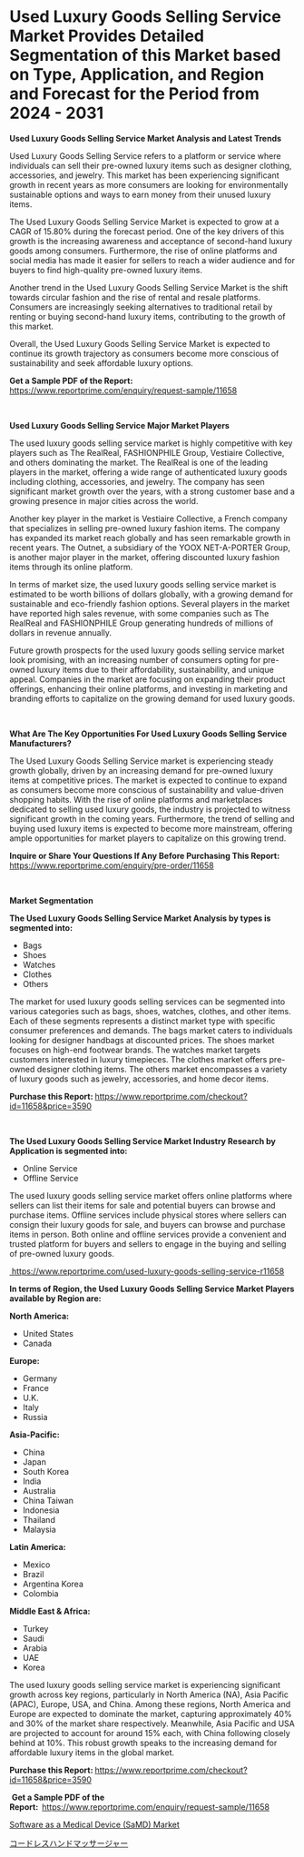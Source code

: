 <p><h1>Used Luxury Goods Selling Service Market Provides Detailed Segmentation of this Market based on Type, Application, and Region and Forecast for the Period from 2024 - 2031</h1></p><p><strong>Used Luxury Goods Selling Service Market Analysis and Latest Trends</strong></p>
<p><p>Used Luxury Goods Selling Service refers to a platform or service where individuals can sell their pre-owned luxury items such as designer clothing, accessories, and jewelry. This market has been experiencing significant growth in recent years as more consumers are looking for environmentally sustainable options and ways to earn money from their unused luxury items.</p><p>The Used Luxury Goods Selling Service Market is expected to grow at a CAGR of 15.80% during the forecast period. One of the key drivers of this growth is the increasing awareness and acceptance of second-hand luxury goods among consumers. Furthermore, the rise of online platforms and social media has made it easier for sellers to reach a wider audience and for buyers to find high-quality pre-owned luxury items.</p><p>Another trend in the Used Luxury Goods Selling Service Market is the shift towards circular fashion and the rise of rental and resale platforms. Consumers are increasingly seeking alternatives to traditional retail by renting or buying second-hand luxury items, contributing to the growth of this market.</p><p>Overall, the Used Luxury Goods Selling Service Market is expected to continue its growth trajectory as consumers become more conscious of sustainability and seek affordable luxury options.</p></p>
<p><strong>Get a Sample PDF of the Report:&nbsp;</strong> <a href="https://www.reportprime.com/enquiry/request-sample/11658">https://www.reportprime.com/enquiry/request-sample/11658</a></p>
<p>&nbsp;</p>
<p><strong>Used Luxury Goods Selling Service Major Market Players</strong></p>
<p><p>The used luxury goods selling service market is highly competitive with key players such as The RealReal, FASHIONPHILE Group, Vestiaire Collective, and others dominating the market. The RealReal is one of the leading players in the market, offering a wide range of authenticated luxury goods including clothing, accessories, and jewelry. The company has seen significant market growth over the years, with a strong customer base and a growing presence in major cities across the world.</p><p>Another key player in the market is Vestiaire Collective, a French company that specializes in selling pre-owned luxury fashion items. The company has expanded its market reach globally and has seen remarkable growth in recent years. The Outnet, a subsidiary of the YOOX NET-A-PORTER Group, is another major player in the market, offering discounted luxury fashion items through its online platform.</p><p>In terms of market size, the used luxury goods selling service market is estimated to be worth billions of dollars globally, with a growing demand for sustainable and eco-friendly fashion options. Several players in the market have reported high sales revenue, with some companies such as The RealReal and FASHIONPHILE Group generating hundreds of millions of dollars in revenue annually.</p><p>Future growth prospects for the used luxury goods selling service market look promising, with an increasing number of consumers opting for pre-owned luxury items due to their affordability, sustainability, and unique appeal. Companies in the market are focusing on expanding their product offerings, enhancing their online platforms, and investing in marketing and branding efforts to capitalize on the growing demand for used luxury goods.</p></p>
<p>&nbsp;</p>
<p><strong>What Are The Key Opportunities For Used Luxury Goods Selling Service Manufacturers?</strong></p>
<p><p>The Used Luxury Goods Selling Service market is experiencing steady growth globally, driven by an increasing demand for pre-owned luxury items at competitive prices. The market is expected to continue to expand as consumers become more conscious of sustainability and value-driven shopping habits. With the rise of online platforms and marketplaces dedicated to selling used luxury goods, the industry is projected to witness significant growth in the coming years. Furthermore, the trend of selling and buying used luxury items is expected to become more mainstream, offering ample opportunities for market players to capitalize on this growing trend.</p></p>
<p><strong>Inquire or Share Your Questions If Any Before Purchasing This Report:</strong> <a href="https://www.reportprime.com/enquiry/pre-order/11658">https://www.reportprime.com/enquiry/pre-order/11658</a></p>
<p>&nbsp;</p>
<p><strong>Market Segmentation</strong></p>
<p><strong>The Used Luxury Goods Selling Service Market Analysis by types is segmented into:</strong></p>
<p><ul><li>Bags</li><li>Shoes</li><li>Watches</li><li>Clothes</li><li>Others</li></ul></p>
<p><p>The market for used luxury goods selling services can be segmented into various categories such as bags, shoes, watches, clothes, and other items. Each of these segments represents a distinct market type with specific consumer preferences and demands. The bags market caters to individuals looking for designer handbags at discounted prices. The shoes market focuses on high-end footwear brands. The watches market targets customers interested in luxury timepieces. The clothes market offers pre-owned designer clothing items. The others market encompasses a variety of luxury goods such as jewelry, accessories, and home decor items.</p></p>
<p><strong>Purchase this Report:&nbsp;</strong><a href="https://www.reportprime.com/checkout?id=11658&price=3590">https://www.reportprime.com/checkout?id=11658&price=3590</a></p>
<p>&nbsp;</p>
<p><strong>The Used Luxury Goods Selling Service Market Industry Research by Application is segmented into:</strong></p>
<p><ul><li>Online Service</li><li>Offline Service</li></ul></p>
<p><p>The used luxury goods selling service market offers online platforms where sellers can list their items for sale and potential buyers can browse and purchase items. Offline services include physical stores where sellers can consign their luxury goods for sale, and buyers can browse and purchase items in person. Both online and offline services provide a convenient and trusted platform for buyers and sellers to engage in the buying and selling of pre-owned luxury goods.</p></p>
<p><a href="https://www.reportprime.com/used-luxury-goods-selling-service-r11658">&nbsp;https://www.reportprime.com/used-luxury-goods-selling-service-r11658</a></p>
<p><strong>In terms of Region, the Used Luxury Goods Selling Service Market Players available by Region are:</strong></p>
<p>
    <p> <strong> North America: </strong>
        <ul>
            <li>United States</li>
            <li>Canada</li>
        </ul>
        </p> 
    <p> <strong> Europe: </strong>
        <ul>
            <li>Germany</li>
            <li>France</li>
            <li>U.K.</li>
            <li>Italy</li>
            <li>Russia</li>
        </ul>
        </p> 
    <p> <strong> Asia-Pacific: </strong>
        <ul>
            <li>China</li>
            <li>Japan</li>
            <li>South Korea</li>
            <li>India</li>
            <li>Australia</li>
            <li>China Taiwan</li>
            <li>Indonesia</li>
            <li>Thailand</li>
            <li>Malaysia</li>
        </ul>
        </p> 
    <p> <strong> Latin America: </strong>
        <ul>
            <li>Mexico</li>
            <li>Brazil</li>
            <li>Argentina Korea</li>
            <li>Colombia</li>
        </ul>
        </p> 
    <p> <strong> Middle East & Africa: </strong>
        <ul>
            <li>Turkey</li>
            <li>Saudi</li>
            <li>Arabia</li>
            <li>UAE</li>
            <li>Korea</li>
        </ul>
    </p>
    </p>
<p><p>The used luxury goods selling service market is experiencing significant growth across key regions, particularly in North America (NA), Asia Pacific (APAC), Europe, USA, and China. Among these regions, North America and Europe are expected to dominate the market, capturing approximately 40% and 30% of the market share respectively. Meanwhile, Asia Pacific and USA are projected to account for around 15% each, with China following closely behind at 10%. This robust growth speaks to the increasing demand for affordable luxury items in the global market.</p></p>
<p><strong>Purchase this Report: </strong><a href="https://www.reportprime.com/checkout?id=11658&price=3590">https://www.reportprime.com/checkout?id=11658&price=3590</a></p>
<p>&nbsp;<strong>Get a Sample PDF of the Report:&nbsp;&nbsp;</strong><a href="https://www.reportprime.com/enquiry/request-sample/11658">https://www.reportprime.com/enquiry/request-sample/11658</a></p>
<p><strong></strong></p>
<p><p><a href="https://github.com/BryceTownsendr/Market-Research-Report-List-4/blob/main/software-as-a-medical-device-samd-market.md">Software as a Medical Device (SaMD) Market</a></p><p><a href="https://github.com/ReganWisoky2023/Market-Research-Report-List-1/blob/main/807451226393.md">コードレスハンドマッサージャー</a></p></p>
